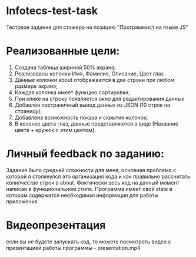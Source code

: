 # Infotecs-test-task
 Тестовое задание для стажера на позицию "Программист на языке JS"
# Реализованные цели:
1. Создана таблица шириной 50% экрана;
2. Реализованы колонки Имя, Фамилия, Описание, Цвет глаз
3. Данные колонки about отображаются в две строки при любом размере экрана;
4. Каждая колонка имеет функцию сортировки;
5. При клике на строку появляется окно для редактирования данных
6. Добавлен постраничный вывод данных из JSON (10 строк на страницу);
7. Добавлена возможность показа и скрытия колонок;
8. В колонке цвета глаз, данные представляются в виде [Название цвета + кружок с этим цветом].
# Личный feedback по заданию:
Задание было средней сложности для меня, основная проблема с которой я столкнулся это организация кода и как правильно рассчитать колилчество строк в about.
Фактически весь код на данный момент написан в функциональном стиле. Программа имеет свой state в котором содержится необходимая информация для работы приложения.
# Видеопрезентация
если вы не будете запускать код, то можете посмотреть видео с презентацией работы программы - presentation.mp4
